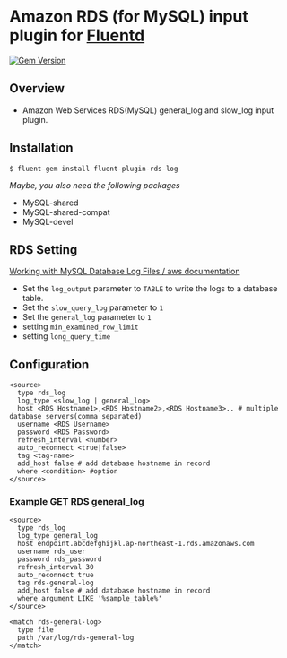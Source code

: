# Amazon RDS (for MySQL) input plugin for [Fluentd](http://fluentd.org)

[![Gem Version](https://badge.fury.io/rb/fluent-plugin-rds-log.svg)](https://badge.fury.io/rb/fluent-plugin-rds-log)

## Overview
- Amazon Web Services RDS(MySQL) general_log and slow_log input plugin.  

## Installation

    $ fluent-gem install fluent-plugin-rds-log
*Maybe, you also need the following packages*
- MySQL-shared
- MySQL-shared-compat
- MySQL-devel

## RDS Setting

[Working with MySQL Database Log Files / aws documentation](http://docs.aws.amazon.com/AmazonRDS/latest/UserGuide/USER_LogAccess.Concepts.MySQL.html)

- Set the `log_output` parameter to `TABLE` to write the logs to a database table.
- Set the `slow_query_log` parameter to `1`
- Set the `general_log` parameter to `1`
- setting `min_examined_row_limit`
- setting `long_query_time`

## Configuration

```config
<source>
  type rds_log
  log_type <slow_log | general_log>
  host <RDS Hostname1>,<RDS Hostname2>,<RDS Hostname3>.. # multiple database servers(comma separated)
  username <RDS Username>
  password <RDS Password>
  refresh_interval <number>
  auto_reconnect <true|false>
  tag <tag-name>
  add_host false # add database hostname in record
  where <condition> #option
</source>
```

### Example GET RDS general_log

```config
<source>
  type rds_log
  log_type general_log
  host endpoint.abcdefghijkl.ap-northeast-1.rds.amazonaws.com
  username rds_user
  password rds_password
  refresh_interval 30
  auto_reconnect true
  tag rds-general-log
  add_host false # add database hostname in record
  where argument LIKE '%sample_table%'
</source>

<match rds-general-log>
  type file
  path /var/log/rds-general-log
</match>
```

